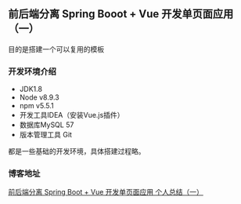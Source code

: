 ## 前后端分离 Spring Booot + Vue 开发单页面应用（一）

目的是搭建一个可以复用的模板

### 开发环境介绍
* JDK1.8
* Node v8.9.3
* npm v5.5.1
* 开发工具IDEA（安装Vue.js插件）
* 数据库MySQL 57
* 版本管理工具 Git

都是一些基础的开发环境，具体搭建过程略。

### 博客地址
[前后端分离 Spring Boot + Vue 开发单页面应用 个人总结（一）](https://my.oschina.net/u/3491123/blog/1592935)
